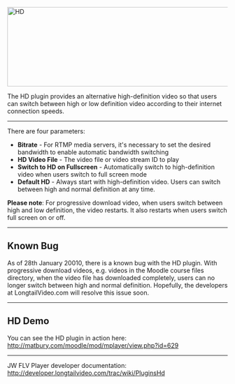 

<p><img src='http://matbury.com/tutorials/mplayer-docs/mplayer_hd.gif' alt='HD' width='863' height='182' /></p>

The HD plugin provides an alternative high-definition video so that users can switch between high or low definition video according to their internet connection speeds.


---


There are four parameters:

  * **Bitrate** - For RTMP media servers, it's necessary to set the desired bandwidth to enable automatic bandwidth switching
  * **HD Video File** - The video file or video stream ID to play
  * **Switch to HD on Fullscreen** - Automatically switch to high-definition video when users switch to full screen mode
  * **Default HD** - Always start with high-definition video. Users can switch between high and normal definition at any time.

**Please note**: For progressive download video, when users switch between high and low definition, the video restarts. It also restarts when users switch full screen on or off.


---


## Known Bug ##

As of 28th January 20010, there is a known bug with the HD plugin. With progressive download videos, e.g. videos in the Moodle course files directory, when the video file has downloaded completely, users can no longer switch between high and normal definition. Hopefully, the developers at LongtailVideo.com will resolve this issue soon.


---


## HD Demo ##

You can see the HD plugin in action here: http://matbury.com/moodle/mod/mplayer/view.php?id=629


---


JW FLV Player developer documentation: http://developer.longtailvideo.com/trac/wiki/PluginsHd